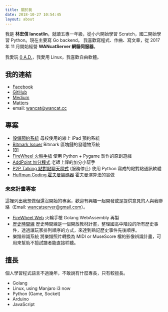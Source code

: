 ```yaml
---
title: 關於我
date: 2018-10-27 10:54:45
layout: about
---
```

我是 **林宏信 lancatlin**，就讀五專一年級，從小六開始學習 Scratch，國二開始學習 Python。現在主要寫 Go backend。
我喜歡寫程式、作曲、寫文章，從 2017 年 11 月開始經營 **WANcatServer 網貓伺服器**。

我愛玩 [0 A.D.](https://play0ad.com)，我愛用 Linux，我喜歡自由軟體。

## 我的連結
* [Facebook](https://facebook.com/wancatserver)
* [GitHub](https://github.com/lancatlin)
* [Medium](https://medium.com/@lancatlin/)
* [Matters](https://matters.news/@wancat/)
* email: wancat@wancat.cc

## 專案
* [設備預約系統](https://github.com/lancatlin/DeviceBooking) 母校使用的線上 iPad 預約系統
* [Bitmark Issuer](https://github.com/lancatlin/bitmark-issuer) Bitmark 區塊鏈的發禮物系統
* [B]
* [FireWheel 火輪手槍](https://github.com/lancatlin/FireWheel) 使用 Python + Pygame 製作的原創遊戲
* [AddPoint 加分程式](https://github.com/lancatlin/AddPoint) 老師上課的加分小幫手
* [P2P Talking 點對點聊天程式](https://github.com/lancatlin/p2p-) (服務停止) 使用 Python 寫成的點對點通訊軟體
* [Huffman Coding 霍夫曼編碼器](github.com/lancatlin/huffman) 霍夫曼演算法的實做

### 未來計畫專案
這裡列出我想做但還沒開始的專案，歡迎有興趣一起開發或是提供意見的人與我聯絡（Email: wancatserver@gmail.com）。
* [FireWheel Web](https://github.com/wancatserver/firewheel) 火輪手槍 Golang WebAssembly 再製
* [歷史時間線](/2018/12/01/history-time-line/) 歷史時間線是一個開放教材計畫，整理國高中階段的所有歷史事件，透過讓玩家排列順序的方式，來達到熟記歷史事件先後順序。
* 樂譜辨識系統 將樂譜照片轉換為 MIDI or MuseScore 檔的影像辨識計畫，可用來幫助不擅試譜者能直接聆聽。

## 擅長
個人學習程式語言不過幾年，不敢說有什麼專長，只有較擅長。
* Golang
* Linux, using Manjaro i3 now
* Python (Game, Socket)
* Arduino
* JavaScript
